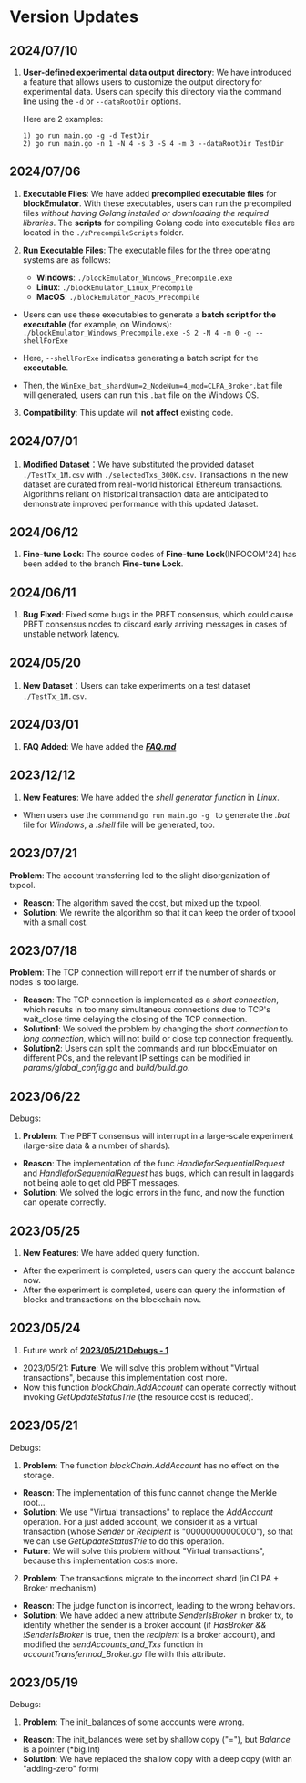# Version Updates

## 2024/07/10
1. **User-defined experimental data output directory**: We have introduced a feature that allows users to customize the output directory for experimental data. Users can specify this directory via the command line using the `-d` or `--dataRootDir` options.

    Here are 2 examples: 

    ```
    1) go run main.go -g -d TestDir
    2) go run main.go -n 1 -N 4 -s 3 -S 4 -m 3 --dataRootDir TestDir 
    ```

## 2024/07/06
1. **Executable Files**: We have added **precompiled executable files** for **blockEmulator**. With these executables, users can run the precompiled files *without having Golang installed or downloading the required libraries*. The **scripts** for compiling Golang code into executable files are located in the ``./zPrecompileScripts`` folder. 

2. **Run Executable Files**: The executable files for the three operating systems are as follows:
    - **Windows**: ``./blockEmulator_Windows_Precompile.exe``
    - **Linux**: ``./blockEmulator_Linux_Precompile``
    - **MacOS**: ``./blockEmulator_MacOS_Precompile``

- Users can use these executables to generate a **batch script for the executable** (for example, on Windows):
```./blockEmulator_Windows_Precompile.exe -S 2 -N 4 -m 0 -g --shellForExe```

- Here, `--shellForExe` indicates generating a batch script for the **executable**.
    
- Then, the `WinExe_bat_shardNum=2_NodeNum=4_mod=CLPA_Broker.bat` file will generated, users can run this `.bat` file on the Windows OS. 

3. **Compatibility**: This update will **not affect** existing code.


## 2024/07/01
1. **Modified Dataset**：We have substituted the provided dataset ``./TestTx_1M.csv`` with ``./selectedTxs_300K.csv``. Transactions in the new dataset are curated from real-world historical Ethereum transactions. Algorithms reliant on historical transaction data are anticipated to demonstrate improved performance with this updated dataset.

## 2024/06/12
1. **Fine-tune Lock**: The source codes of **Fine-tune Lock**(INFOCOM'24) has been added to the branch **Fine-tune Lock**. 

## 2024/06/11 
1. **Bug Fixed**: Fixed some bugs in the PBFT consensus, which could cause PBFT consensus nodes to discard early arriving messages in cases of unstable network latency.

## 2024/05/20
1. **New Dataset**：Users can take experiments on a test dataset ``./TestTx_1M.csv``.

## 2024/03/01
1. **FAQ Added**: We have added the **[*FAQ.md*](https://github.com/HuangLab-SYSU/block-emulator/blob/main/docs/FAQ.md)**

## 2023/12/12
1. **New Features**: We have added the *shell generator function* in *Linux*. 
- When users use the command 
`go run main.go -g ` to
 generate the *.bat* file for *Windows*, a *.shell* file will be generated, too.

## 2023/07/21
**Problem**: The account transferring led to the slight disorganization of txpool. 
- **Reason**: The algorithm saved the cost, but mixed up the txpool. 
- **Solution**: We rewrite the algorithm so that it can keep the order of txpool with a small cost. 

## 2023/07/18
**Problem**: The TCP connection will report err if the number of shards or nodes is too large.   
- **Reason**: The TCP connection is implemented as a *short connection*, which results in too many simultaneous connections due to TCP's wait_close time delaying the closing of the TCP connection. 
- **Solution1**: We solved the problem by changing the *short connection* to *long connection*, which will not build or close tcp connection frequently.
- **Solution2**: Users can split the commands and run blockEmulator on different PCs, and the relevant IP settings can be modified in *params/global_config.go* and *build/build.go*. 

## 2023/06/22
Debugs:
1. **Problem**: The PBFT consensus will interrupt in a large-scale experiment (large-size data & a number of shards).   
- **Reason**: The implementation of the func *HandleforSequentialRequest* and *HandleforSequentialRequest* has bugs, which can result in laggards not being able to get old PBFT messages. 
- **Solution**: We solved the logic errors in the func, and now the function can operate correctly. 

## 2023/05/25
1. **New Features**: We have added query function. 
- After the experiment is completed, users can query the account balance now. 
- After the experiment is completed, users can query the information of blocks and transactions on the blockchain now. 

## 2023/05/24
1. Future work of [**2023/05/21 Debugs - 1**](#20230521)
- 2023/05/21: **Future**: We will solve this problem without "Virtual transactions", because this implementation cost more.
- Now this function *blockChain.AddAccount* can operate correctly without invoking *GetUpdateStatusTrie* (the resource cost is reduced). 

## 2023/05/21
Debugs:
1. **Problem**: The function *blockChain.AddAccount* has no effect on the storage.  
- **Reason**: The implementation of this func cannot change the Merkle root...
- **Solution**: We use "Virtual transactions" to replace the *AddAccount* operation. For a just added account, we consider it as a virtual transaction (whose *Sender* or *Recipient* is "00000000000000"), so that we can use *GetUpdateStatusTrie* to do this operation. 
- **Future**: We will solve this problem without "Virtual transactions", because this implementation costs more.

2. **Problem**: The transactions migrate to the incorrect shard (in CLPA + Broker mechanism)
- **Reason**: The judge function is incorrect, leading to the wrong behaviors. 
- **Solution**: We have added a new attribute *SenderIsBroker* in broker tx, to identify whether the sender is a broker account (if *HasBroker && !SenderIsBroker* is true, then the *recipient* is a broker account), and modified the *sendAccounts_and_Txs* function in *accountTransfermod_Broker.go* file with this attribute. 

## 2023/05/19
Debugs: 
1. **Problem**: The init_balances of some accounts were wrong.  
- **Reason**: The init_balances were set by shallow copy ("="), but *Balance* is a pointer (*big.Int)
- **Solution**: We have replaced the shallow copy with a deep copy (with an "adding-zero" form)


